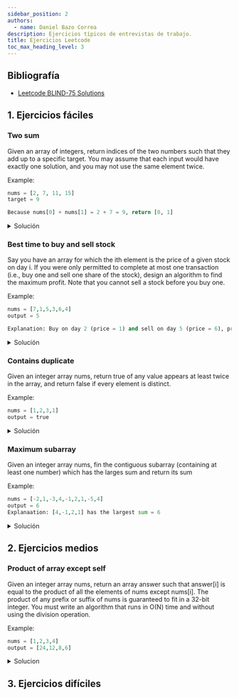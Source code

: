 ```yaml
---
sidebar_position: 2
authors:
  - name: Daniel Bazo Correa
description: Ejercicios típicos de entrevistas de trabajo.
title: Ejercicios Leetcode
toc_max_heading_level: 3
---
```


## Bibliografía

- [Leetcode BLIND-75 Solutions](https://www.youtube.com/playlist?list=PLot-Xpze53ldVwtstag2TL4HQhAnC8ATf)

## 1. Ejercicios fáciles

### Two sum

Given an array of integers, return indices of the two numbers such that they add up to a
specific target. You may assume that each input would have exactly one solution, and you
may not use the same element twice.

Example:

```python
nums = [2, 7, 11, 15]
target = 9

Because nums[0] + nums[1] = 2 + 7 = 9, return [0, 1]
```

<details>

<summary>
Solución
</summary>

```python
def funcion1(lista: list[int], target: int) -> list[int]:

    """
    Esta funcion es O(N^2) en tiempo, y O(1) en espacio.
    """

    for i, vali in enumerate(lista):

        for j, valj in enumerate(lista[i:]):

            if valj + vali == target:

                return [i, j]

def funcion2(lista: list[int], target: int) -> list[int]:

    """
    Esta funcion es O(N) en tiempo y O(N) en espacio.
    """

    diccionario = {}

    for i, valor in enumerate(lista):

        valor2 = target - valor

        if valor2 in diccionario:

            return [i, diccionario[valor2]]

        else:

            diccionario[valor] = i
```

</details>

### Best time to buy and sell stock

Say you have an array for which the ith element is the price of a given stock on day i.
If you were only permitted to complete at most one transaction (i.e., buy one and sell
one share of the stock), design an algorithm to find the maximum profit. Note that you
cannot sell a stock before you buy one.

Example:

```python
nums = [7,1,5,3,6,4]
output = 5

Explanation: Buy on day 2 (price = 1) and sell on day 5 (price = 6), profit = 6 -1 = 5. Not 7 - 1 = 6, as selling price needs to be larger than buying price.
```

<details>

<summary>
Solución
</summary>

```python
def funcion(lista: list[int]) -> list[int]:

    """
    O(N^2)
    """

    max = lista[0]

    for i, vali in enumerate(lista):

        for j, valj in enumerate(lista[i:]):

            diff = valj - vali

            if diff > max:

                max = diff
                tupla = (i, j + 1)

    return [tupla, max]

def funcion2(lista: list[int]) -> list[int]:

    """
    O(N)
    """

    ## Almacenamos indice, valor
    tupla_max = (0, float('-inf'))
    tupla_min = (0, float('inf'))

    for i, vali in enumerate(lista):

        if vali < tupla_min[-1]:

            tupla_min = (i, vali)

        elif vali > tupla_max[-1] and i > tupla_min[0]:

            tupla_max = (i, vali)

    return [tupla_max[0], tupla_min[0], tupla_max[-1] - tupla_min[-1]]
```

</details>

### Contains duplicate

Given an integer array nums, return true of any value appears at least twice in the
array, and return false if every element is distinct.

Example:

```python
nums = [1,2,3,1]
output = true
```

<details>

<summary>
Solución
</summary>

```python
def funcion(lista: list[int]) -> bool:

    """
    O(N^2)
    """

    for i, vali in enumerate(lista):

        for j, valj in enumerate(lista[i + 1:]):

            if vali == valj:

                return True

    return False

def funcion2(lista: list[int]) -> bool:

    """
    O(N)
    """

    diccionario = {}

    for i, vali in enumerate(lista):

        if vali in diccionario:

            return True

        else:

            diccionario[vali] = i

    return False
```

</details>

### Maximum subarray

Given an integer array nums, fin the contiguous subarray (containing at least one number)
which has the larges sum and return its sum

Example:

```python
nums = [-2,1,-3,4,-1,2,1,-5,4]
output = 6
Explanaation: [4,-1,2,1] has the largest sum = 6
```

<details>

<summary>
Solución
</summary>

```python
def funcion(lista: list[int]) -> int:

    """
    Maximo subarray
    Kadane's algorithm O(N)
    """

    suma_act = lista[0]
    suma_max = lista[0]

    for i in range(1, len(lista)):

        suma_act = max(lista[i], suma_act + lista[i])

        suma_max = max(suma_act, suma_max)

    return suma_max
```

</details>

## 2. Ejercicios medios

### Product of array except self

Given an integer array nums, return an array answer such that answer[i] is equal to the
product of all the elements of nums except nums[i]. The product of any prefix or suffix
of nums is guaranteed to fit in a 32-bit integer. You must write an algorithm that runs
in O(N) time and without using the division operation.

Example:

```python
nums = [1,2,3,4]
output = [24,12,8,6]
```

<details>

<summary>
Solucion
</summary>

```python
def funcion(lista: list[int]) -> bool:

    """
    O(N^2), suponiendo que no tenemos las restricciones que nos imponen
    """

    producto = 1

    for i, vali in enumerate(lista):

        producto *= vali

    res = []

    for i, vali in enumerate(lista):

        res.append(int(producto / vali))

    return res

def funcion2(lista: list[int]) -> bool:

    """
    O(N^2), sin utilizar la division
    """

    res = []

    for i, vali in enumerate(lista):

        if i == 0:

            izq = []

        else:

            izq = lista[:i]

        elif i == len(lista) - 1:

            der = []

        else:

            der = lista[i + 1:]

        new_lista = izq + der
        producto = 1

        for i, val in enumerate(new_lista):

            producto *= val

        res.append(producto)

    return res

def funcion3(lista: list[int]) -> bool:

    """
    O(N)
    """

    n = len(lista)

    ## Inicializar las listas de productos a la izquierda y a la derecha
    ## Inicialmente todos los valores son 1, se crean tantos elementos
    ## como elementos tenga la lista original

    izq = [1] * n
    der = [1] * n

    ## Calcular el producto acumulativo a la izquierda de cada índice
    for i in range(1, n):

        izq[i] = izq[i - 1] * lista[i - 1]

    ## Calcular el producto acumulativo a la derecha de cada índice
    for i in reversed(range(n - 1)):

        der[i] = der[i + 1] * lista[i + 1]

    ## Calcular el producto de los elementos excepto el mismo
    for i in range(n):

        lista[i] = izq[i] * der[i]

    return lista
```

</details>

## 3. Ejercicios difíciles
